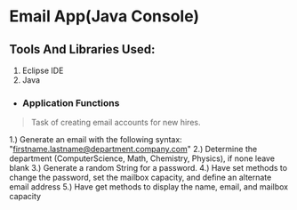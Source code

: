# Email App(Java Console)


## Tools And Libraries Used:

1. Eclipse IDE
2. Java

* ### Application Functions
 >Task of creating email accounts for new hires.
 
1.) Generate an email with the following syntax: "firstname.lastname@department.company.com"
2.) Determine the department (ComputerScience, Math, Chemistry, Physics), if none leave blank
3.) Generate a random String for a password.
4.) Have set methods to change the password, set the mailbox capacity, and define an alternate
email address
5.) Have get methods to display the name, email, and mailbox capacity

